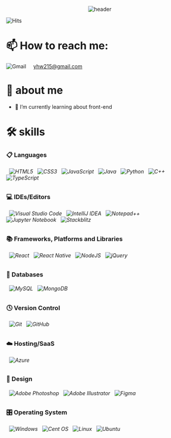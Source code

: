 <!--### Hi there 👋

**h1yoo/h1yoo** is a ✨ _special_ ✨ repository because its `README.md` (this file) appears on your GitHub profile.

Here are some ideas to get you started:

- 🔭 I’m currently working on ...
- 🌱 I’m currently learning ...
- 👯 I’m looking to collaborate on ...
- 🤔 I’m looking for help with ...
- 💬 Ask me about ...
- 📫 How to reach me: ...
- 😄 Pronouns: ...
- ⚡ Fun fact: ...
-->


<div align=center>
  
  ![header](https://capsule-render.vercel.app/api?type=venom&color=auto&height=300&section=header&text=Hi%20there%20👋&desc=Welcome%20to%20my%20space&fontSize=90&descSize=30&&fontAlignY=40&animation=twinkling&fontColor=97ceff)

</div>

![Hits](https://hits.seeyoufarm.com/api/count/incr/badge.svg?url=https%3A%2F%2Fgithub.com%2Fh1yoo&count_bg=%238D99AE&title_bg=%23000000&icon=github.svg&icon_color=%23E7E7E7&title=GitHub&edge_flat=false)

# 📫 How to reach me:

![Gmail](https://img.shields.io/badge/Gmail-D14836?style=for-the-badge&logo=gmail&logoColor=white) &nbsp;&nbsp;&nbsp; yhw215@gmail.com


# 💬 about me
- 🌱 I’m currently learning about front-end


# 🛠  skills
### 📋 Languages
###### &nbsp; ![HTML5](https://img.shields.io/badge/html5-%23E34F26.svg?style=for-the-badge&logo=html5&logoColor=white) &nbsp; ![CSS3](https://img.shields.io/badge/css3-%231572B6.svg?style=for-the-badge&logo=css3&logoColor=white) &nbsp; ![JavaScript](https://img.shields.io/badge/javascript-%23323330.svg?style=for-the-badge&logo=javascript&logoColor=%23F7DF1E) &nbsp; ![Java](https://img.shields.io/badge/java-%23ED8B00.svg?style=for-the-badge&logo=openjdk&logoColor=white) &nbsp; ![Python](https://img.shields.io/badge/python-3670A0?style=for-the-badge&logo=python&logoColor=ffdd54) &nbsp; ![C++](https://img.shields.io/badge/c++-%2300599C.svg?style=for-the-badge&logo=c%2B%2B&logoColor=white) &nbsp; ![TypeScript](https://img.shields.io/badge/typescript-%23007ACC.svg?style=for-the-badge&logo=typescript&logoColor=white)

### 💻 IDEs/Editors
###### &nbsp; ![Visual Studio Code](https://img.shields.io/badge/Visual%20Studio%20Code-0078d7.svg?style=for-the-badge&logo=visual-studio-code&logoColor=white) &nbsp; ![IntelliJ IDEA](https://img.shields.io/badge/IntelliJIDEA-000000.svg?style=for-the-badge&logo=intellij-idea&logoColor=white) &nbsp; ![Notepad++](https://img.shields.io/badge/Notepad++-90E59A.svg?style=for-the-badge&logo=notepad%2b%2b&logoColor=black) &nbsp; ![Jupyter Notebook](https://img.shields.io/badge/jupyter-%23FA0F00.svg?style=for-the-badge&logo=jupyter&logoColor=white) &nbsp; ![Stackblitz](https://img.shields.io/badge/Stackblitz-fff?style=for-the-badge&logo=Stackblitz&logoColor=1389FD)

### 📚 Frameworks, Platforms and Libraries
###### &nbsp; ![React](https://img.shields.io/badge/react-%2320232a.svg?style=for-the-badge&logo=react&logoColor=%2361DAFB) &nbsp; ![React Native](https://img.shields.io/badge/react_native-%2320232a.svg?style=for-the-badge&logo=react&logoColor=%2361DAFB) &nbsp; ![NodeJS](https://img.shields.io/badge/node.js-6DA55F?style=for-the-badge&logo=node.js&logoColor=white) &nbsp; ![jQuery](https://img.shields.io/badge/jquery-%230769AD.svg?style=for-the-badge&logo=jquery&logoColor=white)

### 💾 Databases
###### &nbsp; ![MySQL](https://img.shields.io/badge/mysql-%2300f.svg?style=for-the-badge&logo=mysql&logoColor=white) &nbsp; ![MongoDB](https://img.shields.io/badge/MongoDB-%234ea94b.svg?style=for-the-badge&logo=mongodb&logoColor=white)

### 🕓 Version Control
###### &nbsp; ![Git](https://img.shields.io/badge/git-%23F05033.svg?style=for-the-badge&logo=git&logoColor=white) &nbsp; ![GitHub](https://img.shields.io/badge/github-%23121011.svg?style=for-the-badge&logo=github&logoColor=white)

### ☁️ Hosting/SaaS
###### &nbsp; ![Azure](https://img.shields.io/badge/azure-%230072C6.svg?style=for-the-badge&logo=microsoftazure&logoColor=white)

### 🎨 Design
###### &nbsp; ![Adobe Photoshop](https://img.shields.io/badge/adobe%20photoshop-%2331A8FF.svg?style=for-the-badge&logo=adobe%20photoshop&logoColor=white) &nbsp; ![Adobe Illustrator](https://img.shields.io/badge/adobe%20illustrator-%23FF9A00.svg?style=for-the-badge&logo=adobe%20illustrator&logoColor=white) &nbsp; ![Figma](https://img.shields.io/badge/figma-%23F24E1E.svg?style=for-the-badge&logo=figma&logoColor=white)

### 🎛️ Operating System
###### &nbsp; ![Windows](https://img.shields.io/badge/Windows-0078D6?style=for-the-badge&logo=windows&logoColor=white) &nbsp; ![Cent OS](https://img.shields.io/badge/cent%20os-002260?style=for-the-badge&logo=centos&logoColor=F0F0F0) &nbsp; ![Linux](https://img.shields.io/badge/Linux-FCC624?style=for-the-badge&logo=linux&logoColor=black) &nbsp; ![Ubuntu](https://img.shields.io/badge/Ubuntu-E95420?style=for-the-badge&logo=ubuntu&logoColor=white)
